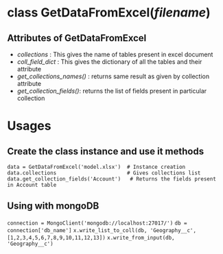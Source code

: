# class GetDataFromExcel(*filename*)

## Attributes of GetDataFromExcel

* *collections* : This gives the name of tables present in excel document
* *coll_field_dict* : This gives the dictionary of all the tables and their attribute
* *get_collections_names()* : returns same result as given by collection attribute
* *get_collection_fields()*: returns the list of fields present in particular collection


# Usages

## Create the class instance and use it methods 
`data = GetDataFromExcel('model.xlsx')  # Instance creation`
`data.collections                       # Gives collections list`
`data.get_collection_fields('Account')   # Returns the fields present in Account table`          

## Using with mongoDB
`connection = MongoClient('mongodb://localhost:27017/')`
`db = connection['db_name']`
`x.write_list_to_coll(db, 'Geography__c', [1,2,3,4,5,6,7,8,9,10,11,12,13])`
`x.write_from_input(db, 'Geography__c')`
